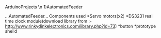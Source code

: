  ArduinoProjects \n
1)AutomatedFeeder

...AutomatedFeeder...
Components used
*Servo motors(x2)
*DS3231 real time clock module(download library from :- http://www.rinkydinkelectronics.com/library.php?id=73)
*button
*prototype sheild
